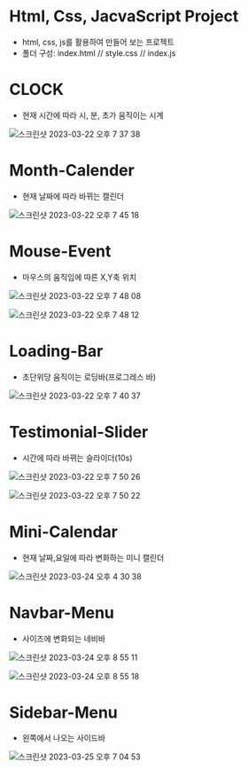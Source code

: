 # Html, Css, JacvaScript Project  
- html, css, js를 활용하여 만들어 보는 프로젝트 
- 폴더 구성: index.html // style.css // index.js

# CLOCK 
- 현재 시간에 따라 시, 분, 초가 움직이는 시계 


![스크린샷 2023-03-22 오후 7 37 38](https://user-images.githubusercontent.com/109942640/226877803-c2df9a0c-2913-499c-9484-ac3d91582b45.png)



# Month-Calender 
- 현재 날짜에 따라 바뀌는 캘린더 


![스크린샷 2023-03-22 오후 7 45 18](https://user-images.githubusercontent.com/109942640/226880119-7990e056-d182-4d82-9c34-37b2ae50c4c5.png)



# Mouse-Event
- 마우스의 움직임에 따른 X,Y축 위치


![스크린샷 2023-03-22 오후 7 48 08](https://user-images.githubusercontent.com/109942640/226880821-a7bf83c4-af2e-4663-9cd3-4091615c4b73.png)



![스크린샷 2023-03-22 오후 7 48 12](https://user-images.githubusercontent.com/109942640/226880870-6a918a48-d553-490c-9771-2f52eb499e1b.png)



# Loading-Bar
- 초단위당 움직이는 로딩바(프로그레스 바)


![스크린샷 2023-03-22 오후 7 40 37](https://user-images.githubusercontent.com/109942640/226878434-c2b50778-5e4a-47e3-ba7e-e07233386c0e.png)



# Testimonial-Slider
- 시간에 따라 바뀌는 슬라이더(10s)


![스크린샷 2023-03-22 오후 7 50 26](https://user-images.githubusercontent.com/109942640/226881309-a0417c8c-294e-46fd-b56c-e0424ac47d81.png)


![스크린샷 2023-03-22 오후 7 50 22](https://user-images.githubusercontent.com/109942640/226881346-86565ca8-8abd-429b-93e8-c59ddc81ebd2.png)


# Mini-Calendar 
- 현재 날짜,요일에 따라 변화하는 미니 캘린더 

![스크린샷 2023-03-24 오후 4 30 38](https://user-images.githubusercontent.com/109942640/227454170-ad3e7f61-6f45-496b-a25c-bfa0f053b72f.png)


# Navbar-Menu
- 사이즈에 변화되는 네비바

![스크린샷 2023-03-24 오후 8 55 11](https://user-images.githubusercontent.com/109942640/227514994-e121f26e-daeb-4032-9253-2be099a43491.png)

![스크린샷 2023-03-24 오후 8 55 18](https://user-images.githubusercontent.com/109942640/227515006-15a443dc-c2ef-49c9-aab5-5bd52a37af6d.png)


# Sidebar-Menu
- 왼쪽에서 나오는 사이드바

![스크린샷 2023-03-25 오후 7 04 53](https://user-images.githubusercontent.com/109942640/227710703-6c5d38f2-b255-43b0-b77f-9e2a76840b89.png)


